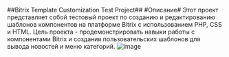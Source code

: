 ##Bitrix Template Customization Test Project##
#Описание#
Этот проект представляет собой тестовый проект по созданию и редактированию шаблонов компонентов на платформе Bitrix с использованием PHP, CSS и HTML. Цель проекта - продемонстрировать навыки работы с компонентами Bitrix и создания пользовательских шаблонов для вывода новостей и меню категорий.
![image](https://github.com/user-attachments/assets/fd9bec4c-77b5-41d1-9cbc-4fb4c9433c4b)
